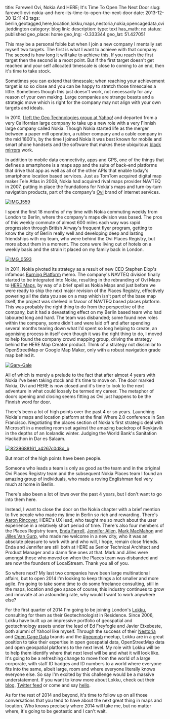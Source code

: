 title: Farewell Ovi, Nokia And HERE; It's Time To Open The Next Door
slug: farewell-ovi-nokia-and-here-its-time-to-open-the-next-door
date: 2013-12-30 12:11:43
tags: berlin,geotagged,here,location,lokku,maps,nestoria,nokia,opencagedata,ovi,teddington
category: blog
link: 
description: 
type: text
has_math: no
status: published
geo_place: home
geo_lng: -0.333344
geo_lat: 51.427051

This may be a personal foible but when I join a new company I mentally set myself two targets. The first is what I want to achieve with that company. The second is how long it will take to achieve this. If you reach the first target then the second is a moot point. But if the first target doesn't get reached and your self allocated timescale is close to coming to an end, then it's time to take stock.

Sometimes you can extend that timescale; when reaching your achievement target is so so close and you can be happy to stretch those timescales a little. Sometimes though this just doesn't work, not necessarily for any reason of your own making. Large companies are strange beasts and a strategic move which is right for the company may not align with your own targets and ideals.

In 2010, [I left the Geo Technologies group at Yahoo!](/2010/05/31/locating-the-next-role-the-yahoo-years/ "/2010/05/31/locating-the-next-role-the-yahoo-years/") and departed from a very Californian large company to take up a new role with a very Finnish large company called Nokia. Though Nokia started life as the merger between a paper mill operation, a rubber company and a cable company in the mid 1800's, by the time I joined Nokia it was best known for mobile and smart phone handsets and the software that makes these ubiquitous [black mirrors](https://en.wikipedia.org/wiki/Black_Mirror_(TV_series) "https://en.wikipedia.org/wiki/Black_Mirror_(TV_series)") work.

In addition to mobile data connectivity, apps and GPS, one of the things that defines a smartphone is a maps app and the suite of back-end platforms that drive that app as well as all of the other APIs that enable today's smartphone location based services. Just as TomTom acquired digital map maker Tele Atlas in 2008, Nokia had acquired rival maps provider NAVTEQ in 2007, putting in place the foundations for Nokia's maps and turn-by-turn navigation products, part of the company's [Ovi](https://en.wikipedia.org/wiki/Ovi_(Nokia)#Ovi_Maps "https://en.wikipedia.org/wiki/Ovi_(Nokia)#Ovi_Maps") brand of internet services.

<!-- TEASER_END -->

[![IMG_1559](/wp-content/uploads/2013/12/IMG_1559.jpg)](/wp-content/uploads/2013/12/IMG_1559.jpg "/wp-content/uploads/2013/12/IMG_1559.jpg")

I spent the first 18 months of my time with Nokia commuting weekly from London to Berlin, where the company's maps division was based. The pros of this weekly commute of almost 600 miles each way was rapid progression through British Airway's frequent flyer program, getting to know the city of Berlin really well and developing deep and lasting friendships with my team, who were behind the Ovi Places Registry, but more about them in a moment. The cons were living out of hotels on a weekly basis and the strain it placed on my family back in London.

[![IMG_0593](/wp-content/uploads/2013/12/IMG_0593.png)](/wp-content/uploads/2013/12/IMG_0593.png "/wp-content/uploads/2013/12/IMG_0593.png")

In 2011, Nokia pivoted its strategy as a result of new CEO Stephen Elop's infamous [Burning Platform](https://www.information-age.com/technology/mobile-and-networking/1600398/nokia-ceo%3A-%E2%80%9Cwe%E2%80%99re-standing-on-a-burning-platform%E2%80%9D "https://www.information-age.com/technology/mobile-and-networking/1600398/nokia-ceo%3A-%E2%80%9Cwe%E2%80%99re-standing-on-a-burning-platform%E2%80%9D") memo. The company's NAVTEQ division finally started to be integrated into Nokia, resulting in the rebranding of Ovi Maps to [HERE Maps](https://here.com/ "https://here.com/"), by way of a brief spell as Nokia Maps and just before we were ready to ship the next major revision of the Places Registry, effectively powering all the data you see on a map which isn't part of the base map itself, the project was shelved in favour of NAVTEQ based places platform. This was probably the right thing to do from the perspective of the company, but it had a devastating effect on my Berlin based team who had laboured long and hard. The team was disbanded; some found new roles within the company, some didn't and were laid off and after spending several months tearing down what I'd spent so long helping to create, an agonising process in itself even though it was the right thing to do, I moved to help found the company crowd mapping group, driving the strategy behind the HERE Map Creator product. Think of a strategy not dissimilar to OpenStreetMap or Google Map Maker, only with a robust navigation grade map behind it.

[![Gary-Gale](/wp-content/uploads/2013/12/Gary-Gale.gif)](/wp-content/uploads/2013/12/Gary-Gale.gif "/wp-content/uploads/2013/12/Gary-Gale.gif")

All of which is merely a prelude to the fact that after almost 4 years with Nokia I've been taking stock and it's time to move on. The door marked Nokia, Ovi and HERE is now closed and it's time to look to the next adventure in what could loosely be termed my career. The metaphor of doors opening and closing seems fitting as Ovi just happens to be the Finnish word for door.

There's been a lot of high points over the past 4 or so years. Launching Nokia's maps and location platform at the final Where 2.0 conference in San Francisco. Negotiating the places section of Nokia's first strategic deal with Microsoft in a meeting room set against the amazing backdrop of Reykjavik in the depths of an Icelandic winter. Judging the World Bank's Sanitation Hackathon in Dar es Salaam.

[![8239688161_a4267c0d8d_b](/wp-content/uploads/2013/12/8239688161_a4267c0d8d_b.jpg)](https://www.flickr.com/photos/tanzict/8239688161/in/set-72157632155587825 "https://www.flickr.com/photos/tanzict/8239688161/in/set-72157632155587825")

But most of the high points have been people.

Someone who leads a team is only as good as the team and in the original Ovi Places Registry team and the subsequent Nokia Places team I found an amazing group of individuals, who made a roving Englishman feel very much at home in Berlin.

There's also been a lot of lows over the past 4 years, but I don't want to go into them here. 

Instead, I want to close the door on the Nokia chapter with a brief mention to five people who made my time in Berlin so rich and rewarding. There's [Aaron Rincover](https://de.linkedin.com/in/rincover "https://de.linkedin.com/in/rincover"), HERE's UX lead, who taught me so much about the user experience in a relatively short period of time. There's also four members of the Places Registry team, [Enda Farrell](https://de.linkedin.com/in/endafarrell "https://de.linkedin.com/in/endafarrell"), [Jennifer Allen](https://twitter.com/sjen "https://twitter.com/sjen"), [Mark MacMahon](https://twitter.com/markmacmahon "https://twitter.com/markmacmahon") and [Jilles Van Gurp](https://twitter.com/jillesvangurp "https://twitter.com/jillesvangurp"), who made me welcome in a new city, who it was an absolute pleasure to work with and who will, I hope, remain close friends. Enda and Jennifer are still both at HERE as Senior Technical Architect and Product Manager and a damn fine ones at that. Mark and Jilles were amongst those who moved on when the Places team was disbanded and are now the founders of LocalStream. Thank you all of you.

So where next? My last two companies have been large multinational affairs, but to open 2014 I'm looking to keep things a lot smaller and more agile. I'm going to take some time to do some freelance consulting, still in the maps, location and geo space of course; this industry continues to grow and innovate at an astounding rate, why would I want to work anywhere else?

For the first quarter of 2014 I'm going to be joining London's [Lokku](https://lokku.com/ "https://lokku.com/"), consulting for them as their Geotechnologist in Residence. Since 2006, Lokku have built up an impressive portfolio of geospatial and geotechnology assets under the lead of Ed Freyfogle and Javier Etxebeste, both alumni of Yahoo! like myself. Through the success of their [Nestoria](https://www.nestoria.com/ "https://www.nestoria.com/") and [Open Cage Data](https://www.opencagedata.com/ "https://www.opencagedata.com/") brands and the [#geomob](https://geomobldn.org/ "https://geomobldn.org/") meetup, Lokku are in a great position to take their expertise in open geospatial data, OpenStreetMap data and open geospatial platforms to the next level. My role with Lokku will be to help them identify where that next level will be and what it will look like. It's going to be a refreshing change to move from the world of a large corporate, with staff ID badges and ID numbers to a world where everyone fits into the same, albeit large, room and where everyone literally knows everyone else. So say I'm excited by this challenge would be a massive understatement. If you want to know more about Lokku, check out their [blog](https://blog.lokku.com "https://blog.lokku.com"), [Twitter feed](https://twitter.com/lokku "https://twitter.com/lokku") or come and say [hello](https://lokku.com/#contact "https://lokku.com/#contact").

As for the rest of 2014 and beyond, it's time to follow up on all those conversations that you tend to have about the next great thing in maps and location. Who knows precisely where 2014 will take me, but no matter where, it's going to be geotastic and I can't wait.





